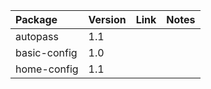 | Package | Version | Link | Notes |
| :------ | :------ | :--- | :---- |
| autopass | 1.1 | |
| basic-config | 1.0 | |
| home-config | 1.1 | |
